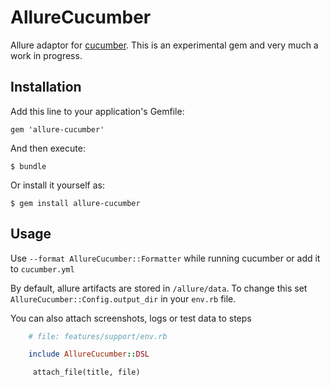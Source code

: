 # AllureCucumber

Allure adaptor for [cucumber](http://cukes.info/). This is an experimental gem and very much a work in progress.

## Installation

Add this line to your application's Gemfile:

    gem 'allure-cucumber'

And then execute:

    $ bundle

Or install it yourself as:

    $ gem install allure-cucumber

## Usage

Use `--format AllureCucumber::Formatter` while running cucumber or add it to `cucumber.yml`

By default, allure artifacts are stored in `/allure/data`. To change this set `AllureCucumber::Config.output_dir` in your `env.rb` file.

You can also attach screenshots, logs or test data to steps 

```ruby
	# file: features/support/env.rb

	include AllureCucumber::DSL

	 attach_file(title, file)
```

